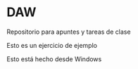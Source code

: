 # DAW
Repositorio para apuntes y tareas de clase
<p>Esto es un ejercicio de ejemplo
<p>Esto está hecho desde Windows